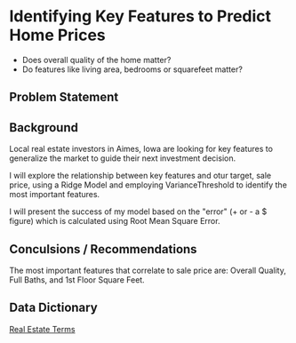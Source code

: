 # Identifying Key Features to Predict Home Prices
* Does overall quality of the home matter?
* Do features like living area, bedrooms or squarefeet matter?

## Problem Statement

## Background
Local real estate investors in Aimes, Iowa are looking for key features to generalize the market to guide their next investment decision. 

I will explore the relationship between key features and otur target, sale price, using a Ridge Model and employing VarianceThreshold to identify the most important features. 

I will present the success of my model based on the  "error" (+ or - a $ figure) which is calculated using Root Mean Square Error. 

## Conculsions / Recommendations
The most important features that correlate to sale price are: Overall Quality, Full Baths, and 1st Floor Square Feet. 

## Data Dictionary

[Real Estate Terms](http://jse.amstat.org/v19n3/decock/DataDocumentation.txt)


